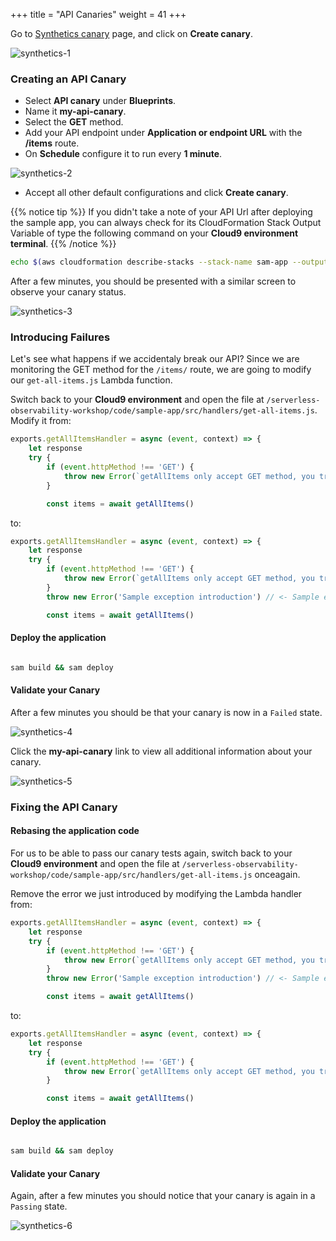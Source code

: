 +++
title = "API Canaries"
weight = 41
+++


Go to [Synthetics canary](https://console.aws.amazon.com/cloudwatch/home?#synthetics:canary/list) page, and click on **Create canary**.

![synthetics-1](/images/synthetics1.png)

### Creating an API Canary

- Select **API canary** under **Blueprints**.
- Name it **my-api-canary**.
- Select the **GET** method.
- Add your API endpoint under **Application or endpoint URL** with the **/items** route.
- On **Schedule** configure it to run every **1 minute**.

![synthetics-2](/images/synthetics2.png)

- Accept all other default configurations and click **Create canary**.

{{% notice tip %}}
If you  didn't take a note of your API Url after deploying the sample app, you can always check for its CloudFormation Stack Output Variable of type the following command on your **Cloud9 environment terminal**.
{{% /notice %}}

```sh
echo $(aws cloudformation describe-stacks --stack-name sam-app --output json | jq '.Stacks[].Outputs[] | select(.OutputKey=="ApiUrl") | .OutputValue' | sed -e 's/^"//'  -e 's/"$//')
```

After a few minutes, you should be presented with a similar screen to observe your canary status.

![synthetics-3](/images/synthetics3.png)

### Introducing Failures

Let's see what happens if we accidentaly break our API? Since we are monitoring the GET method for the `/items/` route, we are going to modify our `get-all-items.js` Lambda function.

Switch back to your **Cloud9 environment** and open the file at `/serverless-observability-workshop/code/sample-app/src/handlers/get-all-items.js`. Modify it from:

```javascript
exports.getAllItemsHandler = async (event, context) => {
    let response
    try {
        if (event.httpMethod !== 'GET') {
            throw new Error(`getAllItems only accept GET method, you tried: ${event.httpMethod}`)
        }

        const items = await getAllItems()
```

to:

```javascript
exports.getAllItemsHandler = async (event, context) => {
    let response
    try {
        if (event.httpMethod !== 'GET') {
            throw new Error(`getAllItems only accept GET method, you tried: ${event.httpMethod}`)
        }
        throw new Error('Sample exception introduction') // <- Sample exception throw 

        const items = await getAllItems()
```

#### Deploy the application

```sh

sam build && sam deploy

```

#### Validate your Canary

After a few minutes you should be that your canary is now in a `Failed` state.
 
![synthetics-4](/images/synthetics4.png)

Click the **my-api-canary** link to view all additional information about your canary.

![synthetics-5](/images/synthetics5.png)

### Fixing the API Canary

#### Rebasing the application code

For us to be able to pass our canary tests again, switch back to your **Cloud9 environment** and open the file at `/serverless-observability-workshop/code/sample-app/src/handlers/get-all-items.js` onceagain. 

Remove the error we just introduced by modifying the Lambda handler from:

```javascript
exports.getAllItemsHandler = async (event, context) => {
    let response
    try {
        if (event.httpMethod !== 'GET') {
            throw new Error(`getAllItems only accept GET method, you tried: ${event.httpMethod}`)
        }
        throw new Error('Sample exception introduction') // <- Sample exception throw 

        const items = await getAllItems()
```

to:

```javascript
exports.getAllItemsHandler = async (event, context) => {
    let response
    try {
        if (event.httpMethod !== 'GET') {
            throw new Error(`getAllItems only accept GET method, you tried: ${event.httpMethod}`)
        }

        const items = await getAllItems()
```

#### Deploy the application

```sh

sam build && sam deploy

```

#### Validate your Canary

Again, after a few minutes you should notice that your canary is again in a `Passing` state.

![synthetics-6](/images/synthetics6.png)
